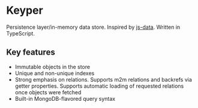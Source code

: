 # Keyper
Persistence layer/in-memory data store. Inspired by [js-data](https://github.com/js-data/js-data). Written in TypeScript.

## Key features
* Immutable objects in the store
* Unique and non-unique indexes
* Strong emphasis on relations. Supports m2m relations and backrefs via getter properties. Supports automatic loading of requested relations once objects were fetched
* Built-in MongoDB-flavored query syntax


